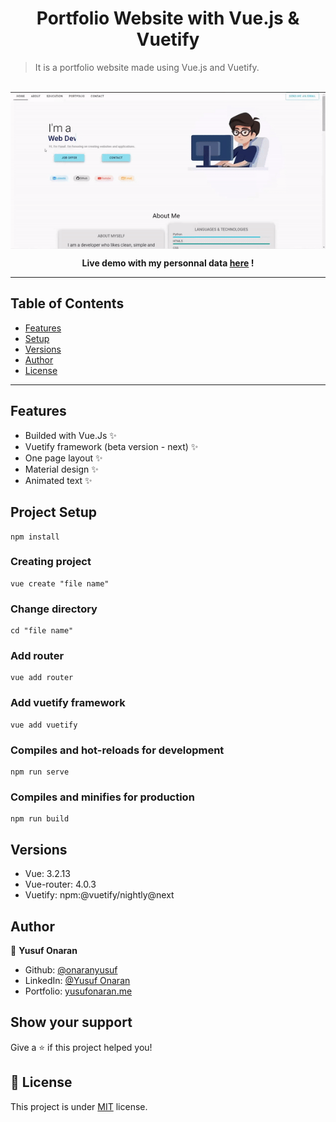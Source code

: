 <h1 align="center">Portfolio Website with Vue.js & Vuetify</h1>

> It is a portfolio website made using Vue.js and Vuetify.
<br>
<img align="center" src="doc/websitegif.gif"></img>
<br>
<p align="center"><strong> Live demo with my personnal data <a href="https://yusufonaran.me">here</a> ! </strong></p>

---

## Table of Contents

- [Features](#features)
- [Setup](#project-setup)
- [Versions](#versions)
- [Author](#author)
- [License](#-license)

---

## Features
- Builded with Vue.Js ✨
- Vuetify framework (beta version - next) ✨
- One page layout ✨
- Material design ✨
- Animated text ✨

## Project Setup
```
npm install
```
### Creating project
```
vue create "file name"
```
### Change directory
```
cd "file name"
```
### Add router
```
vue add router
```
### Add vuetify framework
```
vue add vuetify
```
### Compiles and hot-reloads for development
```
npm run serve
```
### Compiles and minifies for production
```
npm run build
```

## Versions
- Vue: 3.2.13
- Vue-router: 4.0.3
- Vuetify: npm:@vuetify/nightly@next


## Author

👤 **Yusuf Onaran**

* Github: [@onaranyusuf](https://github.com/onaranyusuf)
* LinkedIn: [@Yusuf Onaran](https://www.linkedin.com/in/yusufonaran/)
* Portfolio: [yusufonaran.me](https://www.yusufonaran.me)

## Show your support

Give a ⭐️ if this project helped you!

## 📝 License

This project is under [MIT](https://github.com/onaranyusuf/Portfolio-Website-with-Vue.js-Vuetify/blob/main/LICENSE) license.

